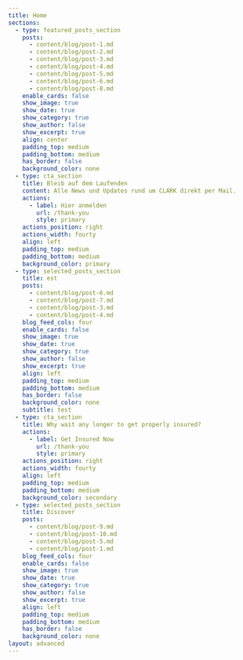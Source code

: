 ```yaml
---
title: Home
sections:
  - type: featured_posts_section
    posts:
      - content/blog/post-1.md
      - content/blog/post-2.md
      - content/blog/post-3.md
      - content/blog/post-4.md
      - content/blog/post-5.md
      - content/blog/post-6.md
      - content/blog/post-8.md
    enable_cards: false
    show_image: true
    show_date: true
    show_category: true
    show_author: false
    show_excerpt: true
    align: center
    padding_top: medium
    padding_bottom: medium
    has_border: false
    background_color: none
  - type: cta_section
    title: Bleib auf dem Laufenden
    content: Alle News und Updates rund um CLARK direkt per Mail.
    actions:
      - label: Hier anmelden
        url: /thank-you
        style: primary
    actions_position: right
    actions_width: fourty
    align: left
    padding_top: medium
    padding_bottom: medium
    background_color: primary
  - type: selected_posts_section
    title: est
    posts:
      - content/blog/post-6.md
      - content/blog/post-7.md
      - content/blog/post-3.md
      - content/blog/post-4.md
    blog_feed_cols: four
    enable_cards: false
    show_image: true
    show_date: true
    show_category: true
    show_author: false
    show_excerpt: true
    align: left
    padding_top: medium
    padding_bottom: medium
    has_border: false
    background_color: none
    subtitle: test
  - type: cta_section
    title: Why wait any longer to get properly insured?
    actions:
      - label: Get Insured Now
        url: /thank-you
        style: primary
    actions_position: right
    actions_width: fourty
    align: left
    padding_top: medium
    padding_bottom: medium
    background_color: secondary
  - type: selected_posts_section
    title: Discover
    posts:
      - content/blog/post-9.md
      - content/blog/post-10.md
      - content/blog/post-5.md
      - content/blog/post-1.md
    blog_feed_cols: four
    enable_cards: false
    show_image: true
    show_date: true
    show_category: true
    show_author: false
    show_excerpt: true
    align: left
    padding_top: medium
    padding_bottom: medium
    has_border: false
    background_color: none
layout: advanced
---
```

